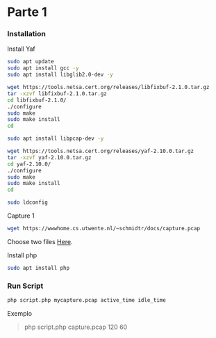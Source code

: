# Parte 1

### Installation
Install Yaf
```sh
sudo apt update
sudo apt install gcc -y
sudo apt install libglib2.0-dev -y

wget https://tools.netsa.cert.org/releases/libfixbuf-2.1.0.tar.gz
tar -xzvf libfixbuf-2.1.0.tar.gz
cd libfixbuf-2.1.0/
./configure
sudo make
sudo make install
cd

sudo apt install libpcap-dev -y

wget https://tools.netsa.cert.org/releases/yaf-2.10.0.tar.gz
tar -xzvf yaf-2.10.0.tar.gz
cd yaf-2.10.0/
./configure
sudo make
sudo make install
cd

sudo ldconfig
```

Capture 1

```sh
wget https://wwwhome.cs.utwente.nl/~schmidtr/docs/capture.pcap
```

Choose two files [Here](https://www.simpleweb.org/wiki/index.php/Traces#Pcap_Traces).

Install php

```sh
sudo apt install php
```

### Run Script

```sh
php script.php mycapture.pcap active_time idle_time
```
Exemplo

> php script.php capture.pcap 120 60